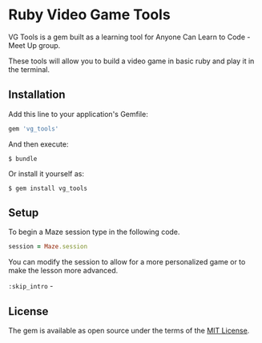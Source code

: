 # Ruby Video Game Tools

VG Tools is a gem built as a learning tool for Anyone Can Learn to Code - Meet Up group.

These tools will allow you to build a video game in basic ruby and play it in the terminal.

## Installation

Add this line to your application's Gemfile:

```ruby
gem 'vg_tools'
```

And then execute:

    $ bundle

Or install it yourself as:

    $ gem install vg_tools

## Setup

To begin a Maze session type in the following code.

```ruby
session = Maze.session
```

You can modify the session to allow for a more personalized game or to make the lesson more advanced.

`:skip_intro` - 

## License

The gem is available as open source under the terms of the [MIT License](http://opensource.org/licenses/MIT).

